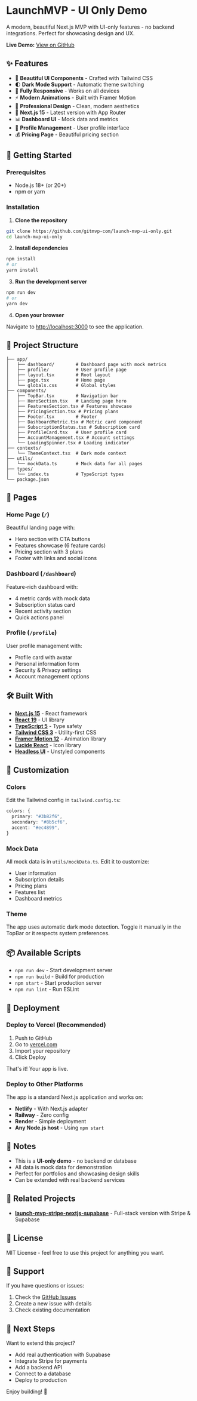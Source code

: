 # LaunchMVP - UI Only Demo

A modern, beautiful Next.js MVP with UI-only features - no backend integrations. Perfect for showcasing design and UX.

**Live Demo:** [View on GitHub](https://github.com/gitmvp-com/launch-mvp-ui-only)

## ✨ Features

- 🎨 **Beautiful UI Components** - Crafted with Tailwind CSS
- 🌓 **Dark Mode Support** - Automatic theme switching
- 📱 **Fully Responsive** - Works on all devices
- ⚡ **Modern Animations** - Built with Framer Motion
- 💅 **Professional Design** - Clean, modern aesthetics
- 🚀 **Next.js 15** - Latest version with App Router
- 📊 **Dashboard UI** - Mock data and metrics
- 👤 **Profile Management** - User profile interface
- 💰 **Pricing Page** - Beautiful pricing section

## 🚀 Getting Started

### Prerequisites

- Node.js 18+ (or 20+)
- npm or yarn

### Installation

1. **Clone the repository**

```bash
git clone https://github.com/gitmvp-com/launch-mvp-ui-only.git
cd launch-mvp-ui-only
```

2. **Install dependencies**

```bash
npm install
# or
yarn install
```

3. **Run the development server**

```bash
npm run dev
# or
yarn dev
```

4. **Open your browser**

Navigate to [http://localhost:3000](http://localhost:3000) to see the application.

## 📁 Project Structure

```
├── app/
│   ├── dashboard/        # Dashboard page with mock metrics
│   ├── profile/          # User profile page
│   ├── layout.tsx        # Root layout
│   ├── page.tsx          # Home page
│   └── globals.css       # Global styles
├── components/
│   ├── TopBar.tsx        # Navigation bar
│   ├── HeroSection.tsx   # Landing page hero
│   ├── FeaturesSection.tsx # Features showcase
│   ├── PricingSection.tsx # Pricing plans
│   ├── Footer.tsx        # Footer
│   ├── DashboardMetric.tsx # Metric card component
│   ├── SubscriptionStatus.tsx # Subscription card
│   ├── ProfileCard.tsx   # User profile card
│   ├── AccountManagement.tsx # Account settings
│   └── LoadingSpinner.tsx # Loading indicator
├── contexts/
│   └── ThemeContext.tsx  # Dark mode context
├── utils/
│   └── mockData.ts       # Mock data for all pages
├── types/
│   └── index.ts          # TypeScript types
└── package.json
```

## 🎨 Pages

### Home Page (`/`)
Beautiful landing page with:
- Hero section with CTA buttons
- Features showcase (6 feature cards)
- Pricing section with 3 plans
- Footer with links and social icons

### Dashboard (`/dashboard`)
Feature-rich dashboard with:
- 4 metric cards with mock data
- Subscription status card
- Recent activity section
- Quick actions panel

### Profile (`/profile`)
User profile management with:
- Profile card with avatar
- Personal information form
- Security & Privacy settings
- Account management options

## 🛠️ Built With

- **[Next.js 15](https://nextjs.org/)** - React framework
- **[React 19](https://react.dev/)** - UI library
- **[TypeScript 5](https://www.typescriptlang.org/)** - Type safety
- **[Tailwind CSS 3](https://tailwindcss.com/)** - Utility-first CSS
- **[Framer Motion 12](https://www.framer.com/motion/)** - Animation library
- **[Lucide React](https://lucide.dev/)** - Icon library
- **[Headless UI](https://headlessui.com/)** - Unstyled components

## 🎨 Customization

### Colors

Edit the Tailwind config in `tailwind.config.ts`:

```typescript
colors: {
  primary: "#3b82f6",
  secondary: "#8b5cf6",
  accent: "#ec4899",
}
```

### Mock Data

All mock data is in `utils/mockData.ts`. Edit it to customize:
- User information
- Subscription details
- Pricing plans
- Features list
- Dashboard metrics

### Theme

The app uses automatic dark mode detection. Toggle it manually in the TopBar or it respects system preferences.

## 📦 Available Scripts

- `npm run dev` - Start development server
- `npm run build` - Build for production
- `npm start` - Start production server
- `npm run lint` - Run ESLint

## 🚀 Deployment

### Deploy to Vercel (Recommended)

1. Push to GitHub
2. Go to [vercel.com](https://vercel.com)
3. Import your repository
4. Click Deploy

That's it! Your app is live.

### Deploy to Other Platforms

The app is a standard Next.js application and works on:
- **Netlify** - With Next.js adapter
- **Railway** - Zero config
- **Render** - Simple deployment
- **Any Node.js host** - Using `npm start`

## 📝 Notes

- This is a **UI-only demo** - no backend or database
- All data is mock data for demonstration
- Perfect for portfolios and showcasing design skills
- Can be extended with real backend services

## 🔗 Related Projects

- **[launch-mvp-stripe-nextjs-supabase](https://github.com/ShenSeanChen/launch-mvp-stripe-nextjs-supabase)** - Full-stack version with Stripe & Supabase

## 📄 License

MIT License - feel free to use this project for anything you want.

## 🙋 Support

If you have questions or issues:

1. Check the [GitHub Issues](https://github.com/gitmvp-com/launch-mvp-ui-only/issues)
2. Create a new issue with details
3. Check existing documentation

## 🎯 Next Steps

Want to extend this project?

- Add real authentication with Supabase
- Integrate Stripe for payments
- Add a backend API
- Connect to a database
- Deploy to production

Enjoy building! 🚀